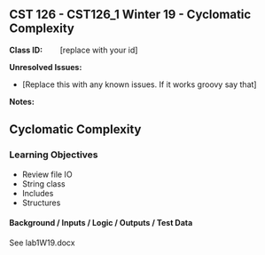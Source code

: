 ## CST 126 - CST126_1 Winter 19 - Cyclomatic Complexity

**Class ID:** &nbsp;&nbsp;&nbsp;&nbsp;&nbsp;&nbsp; [replace with your id]

**Unresolved Issues:**
+ [Replace this with any known issues.  If it works groovy say that]

**Notes:**



## Cyclomatic Complexity

### Learning Objectives

+  Review file IO
+  String class
+  Includes
+  Structures

#### Background / Inputs / Logic / Outputs / Test Data

See lab1W19.docx
